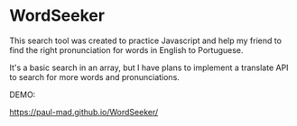 # WordSeeker


This search tool was created to practice Javascript and help my friend to find the right pronunciation for words in English to Portuguese.

It's a basic search in an array, but I have plans to implement a translate API to search for more words and pronunciations.


DEMO:

https://paul-mad.github.io/WordSeeker/
